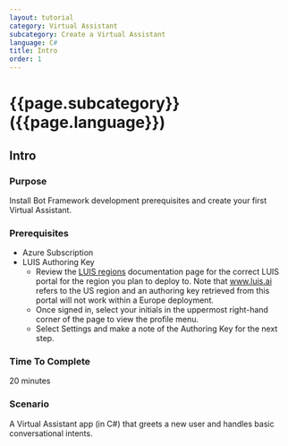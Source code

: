 ```yaml
---
layout: tutorial
category: Virtual Assistant
subcategory: Create a Virtual Assistant
language: C#
title: Intro
order: 1
---
```


# {{page.subcategory}} ({{page.language}})
## Intro

### Purpose
Install Bot Framework development prerequisites and create your first Virtual Assistant.

### Prerequisites
- Azure Subscription
- LUIS Authoring Key
    - Review the [LUIS regions](https://docs.microsoft.com/en-us/azure/cognitive-services/luis/luis-reference-regions) documentation page for the correct LUIS portal for the region you plan to deploy to. Note that www.luis.ai refers to the US region and an authoring key retrieved from this portal will not work within a Europe deployment.
    - Once signed in, select your initials in the uppermost right-hand corner of the page to view the profile menu.
    - Select Settings and make a note of the Authoring Key for the next step.

### Time To Complete
20 minutes

### Scenario
A Virtual Assistant app (in C#) that greets a new user and handles basic conversational intents.